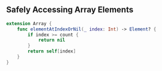 

## Safely Accessing Array Elements


```swift
extension Array {
    func elementAtIndexOrNil(_ index: Int) -> Element? {
        if index >= count {
            return nil
        }
        return self[index]
    }
}
```
